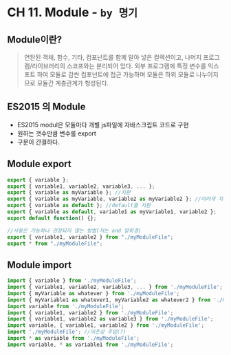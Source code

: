 # CH 11. Module - `by 명기`

## Module이란?
> 연돤된 객채, 함수, 기타, 컴포넌트를 함께 말아 넣은 컬렉션이고,
> 나머지 프로그램/라이브러리의 스코프와는 분리되어 있다.
> 외부 프로그램에 특정 변수를 익스포트 하여 모듈로 감싼 컴포넌트에 접근 가능하며
> 모듈은 하위 모듈로 나누어지므로 모듈간 계층관계가 형성된다.


## ES2015 의 Module
- ES2015 modul은 모듈마다 개별 js파일에 자바스크립트 코드로 구현
- 원하는 갯수만큼 변수를 export
- 구문이 간결하다.

## Module export
```js
export { variable };
export { variable1, variable2, variable3, ... };
export { variable as myVariable }; //치환
export { variable as myVariable, variable2 as myVariable2 }; //여러개 치환
export { variable as default }; //default를 치환
export { variable as default, variable1 as myVariable1, variable2 };
export default function() {};

//사용은 가능하나 권장되지 않는 방법(저는 and 양희경)
export { variable1, variable2 } from "./myModuleFile";
export * from "./myModuleFile";
```

## Module import
```js
import { variable } from './myModuleFile';
import { variable1, variable2, variable3, ... } from './myModuleFile';
import { myVariable as whatever } from './myModuleFile';
import { myVariable1 as whatever1, myVariable2 as whatever2 } from './myModuleFile';
import variable from './myModuleFile';
import { variable1, variable2 } from './myModuleFile';
import { variable1, variable2 as variable3 } from './myModuleFile';
import variable, { variable1, variable2 } from './myModuleFile';
import './myModuleFile'; //의존성 주입(?)
import * as variable from './myModuleFile';
import variable, * as variable1 from './myModuleFile';
```
